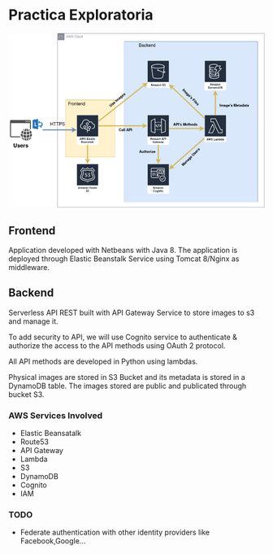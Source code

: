 # Practica Exploratoria

![Alt text](readme_files/practica_exploratoria.jpg?raw=true "Title")

## Frontend

Application developed with Netbeans with Java 8.
The application is deployed through Elastic Beanstalk Service using Tomcat 8/Nginx as middleware.

## Backend

Serverless API REST built with API Gateway Service to store images to s3 and manage it.

To add security to API, we will use Cognito service to authenticate & authorize the access to the API methods using OAuth 2 protocol.

All API methods are developed in Python using lambdas.

Physical images are stored in S3 Bucket and its metadata is stored in a DynamoDB table. The images stored are public and publicated through bucket S3.

### AWS Services Involved

* Elastic Beansatalk
* Route53
* API Gateway
* Lambda
* S3
* DynamoDB
* Cognito
* IAM

### TODO
* Federate authentication with other identity providers like Facebook,Google...

